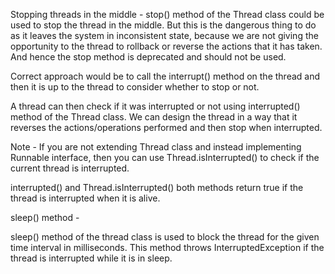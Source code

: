 Stopping threads in the middle -
stop() method of the Thread class could be used to stop the thread in the middle. But this is the dangerous thing to do as it leaves the system in inconsistent state, because we are not giving the opportunity to the thread to rollback or reverse the actions that it has taken. And hence the stop method is deprecated and should not be used.

Correct approach would be to call the interrupt() method on the thread and then it is up to the thread to consider whether to stop or not.

A thread can then check if it was interrupted or not using interrupted() method of the Thread class. We can design the thread in a way that it reverses the actions/operations performed and then stop when interrupted.

Note - If you are not extending Thread class and instead implementing Runnable interface, then you can use Thread.isInterrupted() to check if the current thread is interrupted.

interrupted() and Thread.isInterrupted() both methods return true if the thread is interrupted when it is alive.




sleep() method -

sleep() method of the thread class is used to block the thread for the given time interval in milliseconds. This method throws InterruptedException if the thread is interrupted while it is in sleep.
